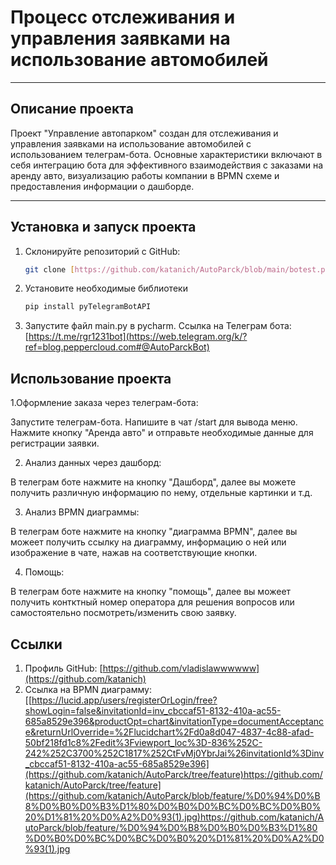 # Процесс отслеживания и управления заявками на использование автомобилей
---

## Описание проекта

Проект "Управление автопарком" создан для отслеживания и управления заявками на использование автомобилей с использованием телеграм-бота. Основные характеристики включают в себя интеграцию бота для эффективного взаимодействия с заказами на аренду авто, визуализацию работы компании в BPMN схеме и предоставления информации о дашборде.

---

## Установка и запуск проекта

1. Склонируйте репозиторий с GitHub:

   ```bash
   git clone [https://github.com/katanich/AutoParck/blob/main/botest.py]

2. Установите необходимые библиотеки

   ```bash
   pip install pyTelegramBotAPI

3. Запустите файл main.py в pycharm. Ссылка на Телеграм бота: [https://t.me/rgr1231bot](https://web.telegram.org/k/?ref=blog.peppercloud.com#@AutoParckBot)


## Использование проекта

1.Оформление заказа через телеграм-бота:

Запустите телеграм-бота. Напишите в чат /start для вывода меню. Нажмите кнопку "Аренда авто" и отправьте необходимые данные для регистрации заявки.

2. Анализ данных через дашборд:

В телеграм боте нажмите на кнопку "Дашборд", далее вы можете получить различную информацию по нему, отдельные картинки и т.д. 

3. Анализ BPMN диаграммы:

В телеграм боте нажмите на кнопку "диаграмма BPMN", далее вы можеет получить ссылку на диаграмму, информацию о ней или изображение в чате, нажав на соответствующие кнопки.

4. Помощь:

В телеграм боте нажмите на кнопку "помощь", далее вы можеет получить контктный номер оператора для решения вопросов или самостоятельно посмотреть/изменить свою заявку.

## Ссылки

1. Профиль GitHub: [https://github.com/vladislawwwwww](https://github.com/katanich)
2. Ссылка на BPMN диаграмму: [[https://lucid.app/users/registerOrLogin/free?showLogin=false&invitationId=inv_cbccaf51-8132-410a-ac55-685a8529e396&productOpt=chart&invitationType=documentAcceptance&returnUrlOverride=%2Flucidchart%2Fd0a8d047-4837-4c88-afad-50bf218fd1c8%2Fedit%3Fviewport_loc%3D-836%252C-242%252C3700%252C1817%252CtFvMj0YbrJai%26invitationId%3Dinv_cbccaf51-8132-410a-ac55-685a8529e396](https://github.com/katanich/AutoParck/tree/feature)https://github.com/katanich/AutoParck/tree/feature](https://github.com/katanich/AutoParck/blob/feature/%D0%94%D0%B8%D0%B0%D0%B3%D1%80%D0%B0%D0%BC%D0%BC%D0%B0%20%D1%81%20%D0%A2%D0%93(1).jpg)https://github.com/katanich/AutoParck/blob/feature/%D0%94%D0%B8%D0%B0%D0%B3%D1%80%D0%B0%D0%BC%D0%BC%D0%B0%20%D1%81%20%D0%A2%D0%93(1).jpg
